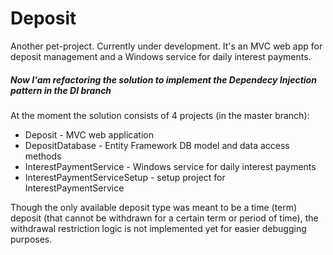# Deposit
Another pet-project. Currently under development. It's an MVC web app for deposit management and a Windows service for daily interest payments.

##### Now I'am refactoring the solution to implement the Dependecy Injection pattern in the DI branch

At the moment the solution  consists of 4 projects (in the master branch):
* Deposit - MVC web application
* DepositDatabase - Entity Framework DB model and data access methods
* InterestPaymentService - Windows service for daily interest payments
* InterestPaymentServiceSetup - setup project for InterestPaymentService

Though the only available deposit type was meant to be a time (term) deposit (that cannot be withdrawn for a certain term or period of time), the withdrawal restriction logic is not implemented yet for easier debugging purposes.

